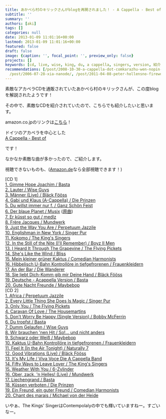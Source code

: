 ```yaml
---
title: あかぺら村のキリックさんがblogを再開されました！ - A Cappella - Best ofが素敵！
subtitle: ''
summary: ''
authors: [aki]
tags: []
categories: null
date: 2013-01-09 11:01:16+00:00
lastmod: 2013-01-09 11:01:16+00:00
featured: false
draft: false
image: {caption: '', focal_point: '', preview_only: false}
projects: []
keywords: [cd, live, wise, king, du, a cappella, singers, version, 紹介, '14']
recommendations: [/post/2008-10-30-a-cappella-dot-comkarazhu-wen-nopin-gajie-ita/,
  /post/2006-07-28-xia-nanode/, /post/2011-04-08-peter-hollensno-firework-ren-akaperagage-hao-ii/]
---
```

素敵なアカペラCDを通販されていたあかぺら村のキリックさんが、この度blogを解説されたようです！

その中で、素敵なCDを紹介されていたので、こちらでも紹介したいと思います。

amazon.co.jpのリンクは[こちら](http://blog.goo.ne.jp/acappella-cd/e/6ce9e57ddd6d8b26d23b723744ace053)！

ドイツのアカペラを中心とした  
[A Cappella - Best of](http://blog.goo.ne.jp/acappella-cd/e/6ce9e57ddd6d8b26d23b723744ace053)

です！

なかなか素敵な曲が多かったので、ご紹介します。

視聴できないものも、([Amazon.de](http://www.amazon.de/gp/product/B008E4LHBA/ref=dm_sp_alb/278-0459572-0028251)なら全部視聴できます！)

[CD 1]  
[1. Gimme Hope Joachim / Basta ](http://www.youtube.com/watch?v=ATQ-OroH8fo)  
[2. Lauter / Wise Guys ](http://www.youtube.com/watch?v=s9yuxhY0HvI)  
[3. Männer (Live) / Bläck Fööss](http://www.youtube.com/watch?v=RIFCRvuHlww)  
[4. Gabi und Klaus (A-Cappella) / Die Prinzen](http://www.youtube.com/watch?v=1QFxwmS1AJs)  
[5. Du willst immer nur f. / Ganz Schön Feist ](http://www.youtube.com/watch?v=NlKf3IjVjEw)  
[6. Der blaue Planet / Musix](http://www.amazon.de/gp/product/B008E4LISC/ref=dm_dp_trk6) ([原曲](http://www.youtube.com/watch?v=vUMa5ZaxCG4))  
[7. Er küsst so gut / medlz](http://www.amazon.de/Er-k%C3%BCsst-so-gut/dp/B008E4LIXC)  
[8. Frère Jacques / Mundwerk](http://www.youtube.com/watch?v=Pa2_oWshsRM)  
[9. Just the Way You Are / Perpetuum Jazzile](http://www.youtube.com/watch?v=7b89s08uayI)  
[10. Englishman in New York / Singer Pur](http://www.amazon.de/gp/product/B008E4LJIG/ref=dm_dp_trk10)  
[11. Kokomo / The King's Singers](http://www.youtube.com/watch?v=0feWVuGVF1U)  
[12. In the Still of the Nite (I'll Remember) / Boyz II Men](http://www.youtube.com/watch?v=X7RMiaVLBW8)  
[13. I Heard It Through The Grapevine / The Flying Pickets](http://www.youtube.com/watch?v=CfuLhrCtVwA)  
[14. She's Like the Wind / Bliss](http://www.amazon.de/gp/product/B008E4LKE4/ref=dm_dp_trk14)  
[15. Mein kleiner grüner Kaktus / Comedian Harmonists](http://www.clipfish.de/video/1170890/comedian-harmonists-mein-kleiner-gruener-kaktus/)  
[16. Hibbelisch U-Bahn Kontrollöre in tiefgefrorenen / Frauenkleidern](http://www.amazon.de/gp/product/B008E4LLAW/ref=dm_dp_trk16)  
[17. An der Bar / Die Wanderer](http://www.youtube.com/watch?v=WKNvlwzo4NA)  
[18. Sie liebt Dich-Komm gib mir Deine Hand / Bläck Fööss](http://www.amazon.de/gp/product/B008E4LLNY/ref=dm_dp_trk18)  
[19. Deutsche - Acappella Version / Basta](http://www.amazon.de/gp/product/B008E4LLWA/ref=dm_dp_trk19)  
[20. Gute Nacht Freunde / Maybebop](http://www.amazon.de/gp/product/B008E4LM60/ref=dm_dp_trk20)  
[CD 2]  
[1. Africa / Perpetuum Jazzile](http://www.youtube.com/watch?v=yjbpwlqp5Qw)  
[2. Every Little Thing She Does Is Magic / Singer Pur](http://www.amazon.de/gp/product/B008E4LMQA/ref=dm_dp_trk22)  
[3. Only You / The Flying Pickets](http://www.youtube.com/watch?v=qgDKtLPp46s)  
[4. Caravan Of Love / The Housemartins](https://www.youtube.com/watch?v=DPGpQUitqXE)  
[5. Don't Worry Be Happy (Single Version) / Bobby McFerrin](https://www.youtube.com/watch?v=d-diB65scQU)  
[6. Du tropfst / Basta](http://www.youtube.com/watch?v=V9O9fachUro)  
[7. Dumm Gelaufen / Wise Guys](http://www.amazon.de/gp/product/B008E4LNO6/ref=dm_dp_trk27)  
[8. Wir brauchen 'nen Hit / So!... und nicht anders](http://www.amazon.de/gp/product/B008E4LNZU/ref=dm_dp_trk28)  
[9. Schwarz oder Weiß / Maybebop](http://www.youtube.com/watch?v=2AXF3QMKKg8)  
[10. Kaktus U-Bahn Kontrollöre in tiefgefrorenen / Frauenkleidern](https://www.youtube.com/watch?v=QoC5WXrNIuw)  
[11. Feel It (In the Air Tonight) / Naturally 7](http://www.youtube.com/watch?v=Ktn-W6XNqFQ)  
[12. Good Vibrations (Live) / Bläck Fööss](http://www.amazon.de/gp/product/B008E4LOUY/ref=dm_dp_trk32)  
[13. It's My Life / Viva Voce Die A Cappella Band](http://www.amazon.de/gp/product/B008E4LP44/ref=dm_dp_trk33)  
[14. Fifty Ways to Leave Lover / The King's Singers](http://www.youtube.com/watch?v=LbZsvzpoBhI)  
[15. Weather With You / 6-Zylinder](http://www.amazon.de/gp/product/B008E4LPI0/ref=dm_dp_trk35)  
[16. Ober, zack, 'n Helles! (Live) / Mundwerk](http://www.youtube.com/watch?v=6rdvCsUsKws)  
[17. Liechengrand / Basta](http://www.amazon.de/gp/product/B008E4LQ7A/ref=dm_dp_trk37)  
[18. Küssen verboten / Die Prinzen](https://www.youtube.com/watch?v=RIjdod3Q_fo)  
[19. Ein Freund, ein guter Freund / Comedian Harmonists](http://www.youtube.com/watch?v=mtPu14FhO08)  
[20. Chant des marais / Michael von der Heide](http://www.amazon.de/gp/product/B008E4LR8S/ref=dm_dp_trk40)

いやぁ、The Kings' SingerはContempolalyの中でも輝いていますねー。すごいなー。



